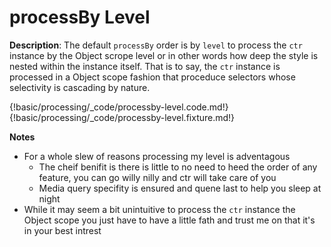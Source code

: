 # processBy Level

__Description__: The default `processBy` order is by `level` to process the `ctr` instance by the Object scrope level or in other words how deep the style is nested within the instance itself. That is to say, the `ctr` instance is processed in a Object scope fashion that proceduce selectors whose selectivity is cascading by nature.


{!basic/processing/_code/processby-level.code.md!}
{!basic/processing/_code/processby-level.fixture.md!}


__Notes__

+ For a whole slew of reasons processing my level is adventagous
    * The cheif benifit is there is little to no need to heed the order of any feature, you can go willy nilly and ctr will take care of you
    * Media query specifity is ensured and quene last to help you sleep at night
+ While it may seem a bit unintuitive to process the `ctr` instance the Object scope you just have to have a little fath and trust me on that it's in your best intrest


<div class="cf"></div>
<div class="end"></div>
